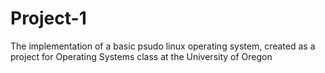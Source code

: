 # Project-1
 The implementation of a basic psudo linux operating system, created as a project for Operating Systems class at the University of Oregon
